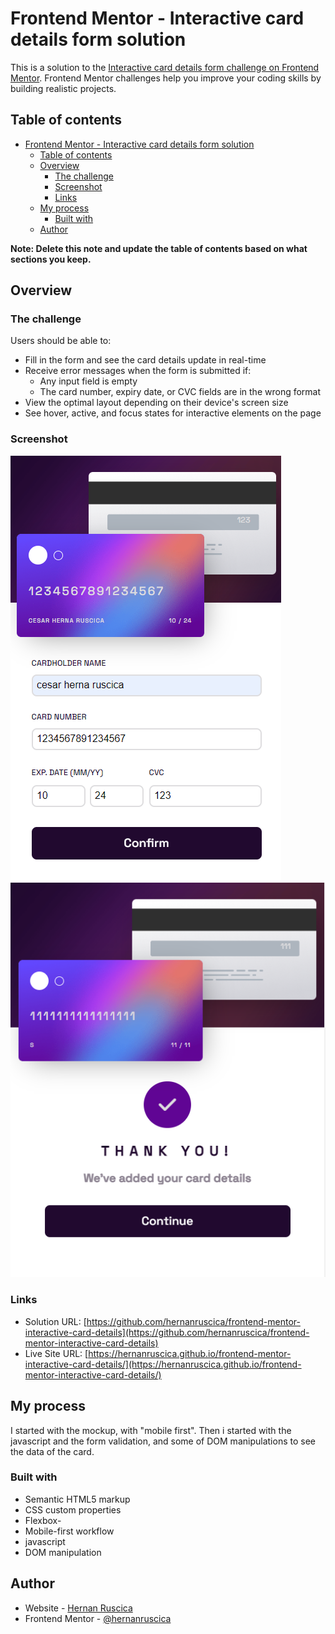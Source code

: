 # Frontend Mentor - Interactive card details form solution

This is a solution to the [Interactive card details form challenge on Frontend Mentor](https://www.frontendmentor.io/challenges/interactive-card-details-form-XpS8cKZDWw). Frontend Mentor challenges help you improve your coding skills by building realistic projects. 

## Table of contents

- [Frontend Mentor - Interactive card details form solution](#frontend-mentor---interactive-card-details-form-solution)
  - [Table of contents](#table-of-contents)
  - [Overview](#overview)
    - [The challenge](#the-challenge)
    - [Screenshot](#screenshot)
    - [Links](#links)
  - [My process](#my-process)
    - [Built with](#built-with)
  - [Author](#author)

**Note: Delete this note and update the table of contents based on what sections you keep.**

## Overview

### The challenge

Users should be able to:

- Fill in the form and see the card details update in real-time
- Receive error messages when the form is submitted if:
  - Any input field is empty
  - The card number, expiry date, or CVC fields are in the wrong format
- View the optimal layout depending on their device's screen size
- See hover, active, and focus states for interactive elements on the page

### Screenshot

![](./screenshots/mobile-form.png)
![](./screenshots/mobile-form-success.png)


### Links

- Solution URL: [https://github.com/hernanruscica/frontend-mentor-interactive-card-details](https://github.com/hernanruscica/frontend-mentor-interactive-card-details)
- Live Site URL: [https://hernanruscica.github.io/frontend-mentor-interactive-card-details/](https://hernanruscica.github.io/frontend-mentor-interactive-card-details/)

## My process
I started with the mockup, with "mobile first".  Then i started with the javascript and the form validation, and some of DOM manipulations to see the data of the card.

### Built with

- Semantic HTML5 markup
- CSS custom properties
- Flexbox- 
- Mobile-first workflow
- javascript
- DOM manipulation


## Author

- Website - [Hernan Ruscica](https://github.com/hernanruscica)
- Frontend Mentor - [@hernanruscica](https://www.frontendmentor.io/profile/hernanruscica)
